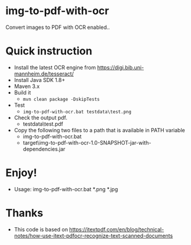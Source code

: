# img-to-pdf-with-ocr
Convert images to PDF with OCR enabled..

# Quick instruction
  * Install the latest OCR engine from https://digi.bib.uni-mannheim.de/tesseract/
  * Install Java SDK 1.8+
  * Maven 3.x
  * Build it
    * <code>mvn clean package -DskipTests</code>
  * Test
    * <code>img-to-pdf-with-ocr.bat testdata\test.png</code>
  * Check the output pdf.
    * testdata\test.pdf
  * Copy the following two files to a path that is available in PATH variable
    * img-to-pdf-with-ocr.bat
    * target\img-to-pdf-with-ocr-1.0-SNAPSHOT-jar-with-dependencies.jar
# Enjoy!
  * Usage: img-to-pdf-with-ocr.bat *.png *.jpg

# Thanks
  * This code is based on https://itextpdf.com/en/blog/technical-notes/how-use-itext-pdfocr-recognize-text-scanned-documents
